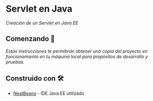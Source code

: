 # Servlet en Java

_Creación de un Servlet en Java EE_

## Comenzando 🚀

_Estas instrucciones te permitirán obtener una copia del proyecto en funcionamiento en tu máquina local para propósitos de desarrollo y pruebas._


## Construido con 🛠️

* [NeatBeans](https://netbeans.org/downloads/8.0.1/?pagelang=es) - IDE Java EE utilizado

